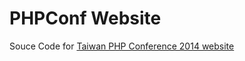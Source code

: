 # PHPConf Website

Souce Code for [Taiwan PHP Conference 2014 website][1]

[1]: http://phpconf.tw/2014/
